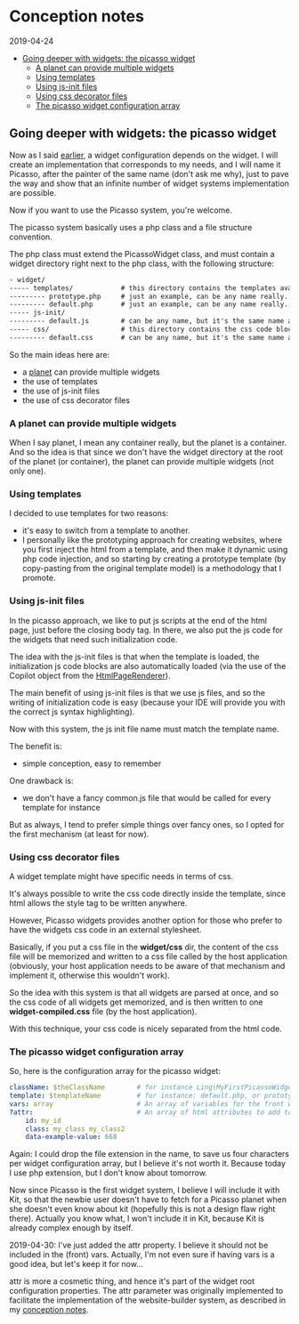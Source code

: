 Conception notes 
========
2019-04-24



* [Going deeper with widgets: the picasso widget](#going-deeper-with-widgets-the-picasso-widget)
    * [A planet can provide multiple widgets](#a-planet-can-provide-multiple-widgets)
    * [Using templates](#using-templates)
    * [Using js-init files](#using-js-init-files)
    * [Using css decorator files](#using-css-decorator-files)
    * [The picasso widget configuration array](#the-picasso-widget-configuration-array)



Going deeper with widgets: the picasso widget
----------------

Now as I said [earlier](https://github.com/lingtalfi/Kit/blob/master/doc/pages/conception-notes.md), a widget configuration depends on the widget.
I will create an implementation that corresponds to my needs, and I will name it Picasso, after the painter of the same name (don't ask me why),
just to pave the way and show that an infinite number of widget systems implementation are possible.

Now if you want to use the Picasso system, you're welcome.

The picasso system basically uses a php class and a file structure convention.

The php class must extend the PicassoWidget class, and must contain a widget directory right next to the php class, with the following structure:


```txt
- widget/
----- templates/            # this directory contains the templates available to this widget
--------- prototype.php     # just an example, can be any name really...
--------- default.php       # just an example, can be any name really...
----- js-init/
--------- default.js        # can be any name, but it's the same name as a template
----- css/                  # this directory contains the css code blocks to add to the chosen template
--------- default.css       # can be any name, but it's the same name as a template
```


So the main ideas here are:

- a [planet](https://github.com/karayabin/universe-snapshot) can provide multiple widgets
- the use of templates
- the use of js-init files
- the use of css decorator files


###  A planet can provide multiple widgets

When I say planet, I mean any container really, but the planet is a container.
And so the idea is that since we don't have the widget directory at the root of the planet (or container), the planet
can provide multiple widgets (not only one). 



### Using templates

I decided to use templates for two reasons:
 
- it's easy to switch from a template to another.
- I personally like the prototyping approach for creating websites, where you first inject the html from a template, 
        and then make it dynamic using php code injection, and so starting by creating a prototype template (by copy-pasting
        from the original template model) is a methodology that I promote. 

### Using js-init files

In the picasso approach, we like to put js scripts at the end of the html page, just before the closing body tag.
In there, we also put the js code for the widgets that need such initialization code.

The idea with the js-init files is that when the template is loaded, the initialization js code blocks are also automatically
loaded (via the use of the Copilot object from the [HtmlPageRenderer](https://github.com/lingtalfi/HtmlPageTools/blob/master/doc/api/Ling/HtmlPageTools/Renderer/HtmlPageRenderer.md)).

The main benefit of using js-init files is that we use js files, and so the writing of initialization code is easy (because
your IDE will provide you with the correct js syntax highlighting).

Now with this system, the js init file name must match the template name.

The benefit is:

- simple conception, easy to remember

One drawback is:

- we don't have a fancy common.js file that would be called for every template for instance

But as always, I tend to prefer simple things over fancy ones, so I opted for the first mechanism (at least for now). 



### Using css decorator files

A widget template might have specific needs in terms of css.

It's always possible to write the css code directly inside the template, since html allows the style tag to be written anywhere.

However, Picasso widgets provides another option for those who prefer to have the widgets css code in an external stylesheet.

Basically, if you put a css file in the **widget/css** dir, the content of the css file will be memorized and written to a css file
called by the host application (obviously, your host application needs to be aware of that mechanism and implement it, otherwise
this wouldn't work).

So the idea with this system is that all widgets are parsed at once, and so the css code of all widgets get memorized, 
and is then written to one **widget-compiled.css** file (by the host application).

With this technique, your css code is nicely separated from the html code.

 




### The picasso widget configuration array

So, here is the configuration array for the picasso widget:

```yaml
className: $theClassName        # for instance Ling\MyFirstPicassoWidget\MyFirstPicassoWidget 
template: $templateName         # for instance: default.php, or prototype.php. This is the path to the template file, relative to the widget/templates directory next to the widget instance.
vars: array                     # An array of variables for the front widget to use
?attr:                          # An array of html attributes to add to the widget's outer tag
    id: my_id
    class: my_class my_class2
    data-example-value: 668

``` 


Again: I could drop the file extension in the name, to save us four characters per widget configuration array,
but I believe it's not worth it. 
Because today I use php extension, but I don't know about tomorrow.



Now since Picasso is the first widget system, I believe I will include it with Kit, so that the newbie user doesn't have to
fetch for a Picasso planet when she doesn't even know about kit (hopefully this is not a design flaw right there).
Actually you know what, I won't include it in Kit, because Kit is already complex enough by itself.



2019-04-30: I've just added the attr property. I believe it should not be included in the (front) vars. Actually, 
I'm not even sure if having vars is a good idea, but let's keep it for now...

attr is more a cosmetic thing, and hence it's part of the widget root configuration properties.
The attr parameter was originally implemented to facilitate the implementation of the website-builder system, as
described in my [conception notes](https://github.com/lingtalfi/Light_Kit_WebsiteBuilder/blob/master/doc/pages/conception-notes.md).


